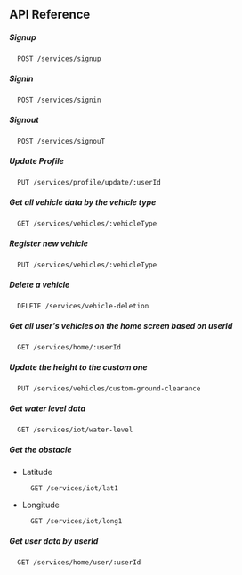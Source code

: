 
## API Reference

##### Signup

```http
  POST /services/signup
```

##### Signin

```http
  POST /services/signin
```

##### Signout

```http
  POST /services/signouT
```

##### Update Profile

```http
  PUT /services/profile/update/:userId
```

##### Get all vehicle data by the vehicle type

```http
  GET /services/vehicles/:vehicleType
```

##### Register new vehicle

```http
  PUT /services/vehicles/:vehicleType
```

##### Delete a vehicle

```http
  DELETE /services/vehicle-deletion
```

##### Get all user's vehicles on the home screen based on userId

```http
  GET /services/home/:userId
```

##### Update the height to the custom one

```http
  PUT /services/vehicles/custom-ground-clearance
```

##### Get water level data

```http
  GET /services/iot/water-level
```

##### Get the obstacle

- Latitude
  ```http
    GET /services/iot/lat1
  ```
- Longitude
  ```http
    GET /services/iot/long1
  ```

##### Get user data by userId

```http
  GET /services/home/user/:userId
```
